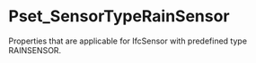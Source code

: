 # Pset_SensorTypeRainSensor

Properties that are applicable for IfcSensor with predefined type RAINSENSOR.
<!-- end of short definition -->

